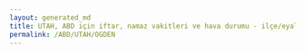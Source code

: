 ```yaml
---
layout: generated_md
title: UTAH, ABD için iftar, namaz vakitleri ve hava durumu - ilçe/eyalet seç
permalink: /ABD/UTAH/OGDEN
---
```


<script type="text/javascript">
  var country = ABD;
  var city = UTAH;
  var state = OGDEN;
  var lat = 72;
  var lon = 21;
</script>

